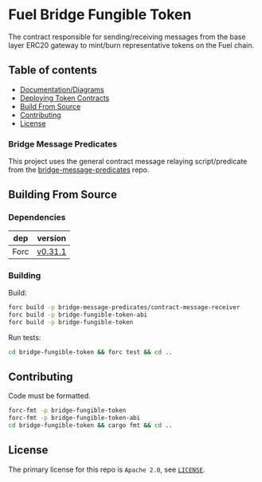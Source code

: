 # Fuel Bridge Fungible Token

The contract responsible for sending/receiving messages from the base layer ERC20 gateway to mint/burn representative tokens on the Fuel chain.

## Table of contents

- [Documentation/Diagrams](./docs/design_docs.md)
- [Deploying Token Contracts](./docs/deploy_docs.md)
- [Build From Source](#building_from_source)
- [Contributing](#contributing)
- [License](#license)

### Bridge Message Predicates

This project uses the general contract message relaying script/predicate from the [bridge-message-predicates](https://github.com/FuelLabs/bridge-message-predicates) repo.

## Building From Source

### Dependencies

| dep     | version                                                  |
| ------- | -------------------------------------------------------- |
| Forc    | [v0.31.1](https://fuellabs.github.io/sway/v0.31.1/introduction/installation.html) |

### Building

Build:

```sh
forc build -p bridge-message-predicates/contract-message-receiver
forc build -p bridge-fungible-token-abi
forc build -p bridge-fungible-token
```

Run tests:

```sh
cd bridge-fungible-token && forc test && cd ..
```

## Contributing

Code must be formatted.

```sh
forc-fmt -p bridge-fungible-token
forc-fmt -p bridge-fungible-token-abi
cd bridge-fungible-token && cargo fmt && cd ..
```

## License

The primary license for this repo is `Apache 2.0`, see [`LICENSE`](./LICENSE).
